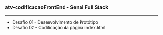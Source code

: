 ### atv-codificacaoFrontEnd - Senai Full Stack
---
- Desafio 01 - Desenvolvimento de Protótipo
- Desafio 02 - Codificação da página index.html
